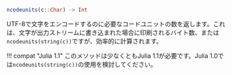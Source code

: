 ```julia
ncodeunits(c::Char) -> Int
```

UTF-8で文字をエンコードするのに必要なコードユニットの数を返します。これは、文字が出力ストリームに書き込まれた場合に印刷されるバイト数、または`ncodeunits(string(c))`ですが、効率的に計算されます。

!!! compat "Julia 1.1"
    このメソッドは少なくともJulia 1.1が必要です。Julia 1.0では`ncodeunits(string(c))`の使用を検討してください。

